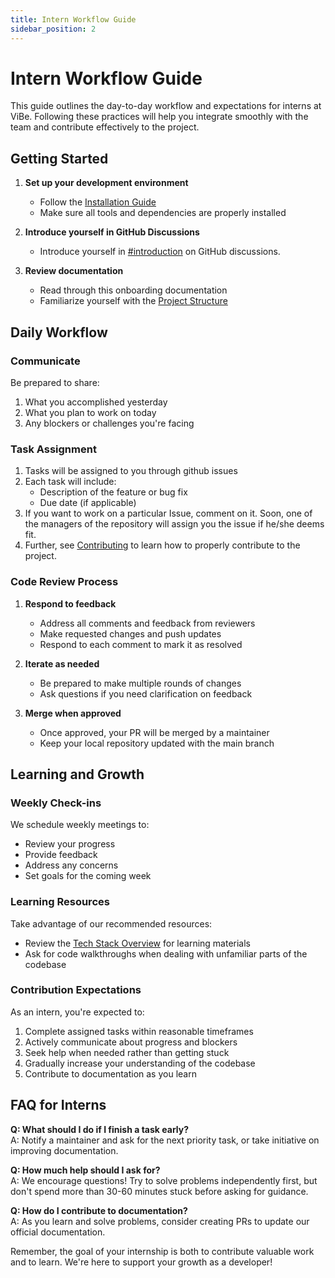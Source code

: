 ```yaml
---
title: Intern Workflow Guide
sidebar_position: 2
---
```


# Intern Workflow Guide

This guide outlines the day-to-day workflow and expectations for interns at ViBe. Following these practices will help you integrate smoothly with the team and contribute effectively to the project.

## Getting Started

1. **Set up your development environment**
   - Follow the [Installation Guide](../getting-started/intro.md)
   - Make sure all tools and dependencies are properly installed
   
2. **Introduce yourself in GitHub Discussions**
    - Introduce yourself in [#introduction](https://github.com/continuousactivelearning/vibe/discussions/249) on GitHub discussions.
   
4. **Review documentation**
   - Read through this onboarding documentation
   - Familiarize yourself with the [Project Structure](../getting-started/project-structure.md)

## Daily Workflow

### Communicate
Be prepared to share:

1. What you accomplished yesterday
2. What you plan to work on today
3. Any blockers or challenges you're facing

### Task Assignment

1. Tasks will be assigned to you through github issues
2. Each task will include:
   - Description of the feature or bug fix
   - Due date (if applicable)
3. If you want to work on a particular Issue, comment on it. Soon, one of the managers of the repository will assign you the issue if he/she deems fit. 
4. Further, see [Contributing](../contributing/how-to-contribute.md) to learn how to properly contribute to the project.

### Code Review Process

1. **Respond to feedback**
   - Address all comments and feedback from reviewers
   - Make requested changes and push updates
   - Respond to each comment to mark it as resolved

2. **Iterate as needed**
   - Be prepared to make multiple rounds of changes
   - Ask questions if you need clarification on feedback

3. **Merge when approved**
   - Once approved, your PR will be merged by a maintainer
   - Keep your local repository updated with the main branch

## Learning and Growth

### Weekly Check-ins

We schedule weekly meetings to:
- Review your progress
- Provide feedback
- Address any concerns
- Set goals for the coming week

### Learning Resources

Take advantage of our recommended resources:
- Review the [Tech Stack Overview](./tech-stack.md) for learning materials
- Ask for code walkthroughs when dealing with unfamiliar parts of the codebase

### Contribution Expectations

As an intern, you're expected to:
1. Complete assigned tasks within reasonable timeframes
2. Actively communicate about progress and blockers
3. Seek help when needed rather than getting stuck
4. Gradually increase your understanding of the codebase
5. Contribute to documentation as you learn

## FAQ for Interns

**Q: What should I do if I finish a task early?**  
A: Notify a maintainer and ask for the next priority task, or take initiative on improving documentation.

**Q: How much help should I ask for?**  
A: We encourage questions! Try to solve problems independently first, but don't spend more than 30-60 minutes stuck before asking for guidance.

**Q: How do I contribute to documentation?**  
A: As you learn and solve problems, consider creating PRs to update our official documentation.

Remember, the goal of your internship is both to contribute valuable work and to learn. We're here to support your growth as a developer!
